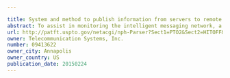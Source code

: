 ```yaml
---

title: System and method to publish information from servers to remote monitor devices
abstract: To assist in monitoring the intelligent messaging network, a system and method for publishing logging and status information from the servers is provided. A list of available servers accessible for monitoring by persons, devices, and applications via a remote monitor device can be provided. The remote monitor device may forward selected servers from the list of available servers in which they are interested. Also, particular information about the selected servers can be requested. Access to certain servers and information may be restricted to those with authorization. Authorization can be verified by the use of digital certificates. The requested information can then be gathered and provided to authorized persons or devices. Typically, the information includes logging and status information from the servers. The information can be provided as an XML page and viewed using, for example, a standard web browser. Further, if the information is provided to the remote monitor device as an XML page, a standard XML parser may be used to extract particular information from the XML page.
url: http://patft.uspto.gov/netacgi/nph-Parser?Sect1=PTO2&Sect2=HITOFF&p=1&u=%2Fnetahtml%2FPTO%2Fsearch-adv.htm&r=1&f=G&l=50&d=PALL&S1=09413622&OS=09413622&RS=09413622
owner: Telecommunication Systems, Inc.
number: 09413622
owner_city: Annapolis
owner_country: US
publication_date: 20150224
---
```

